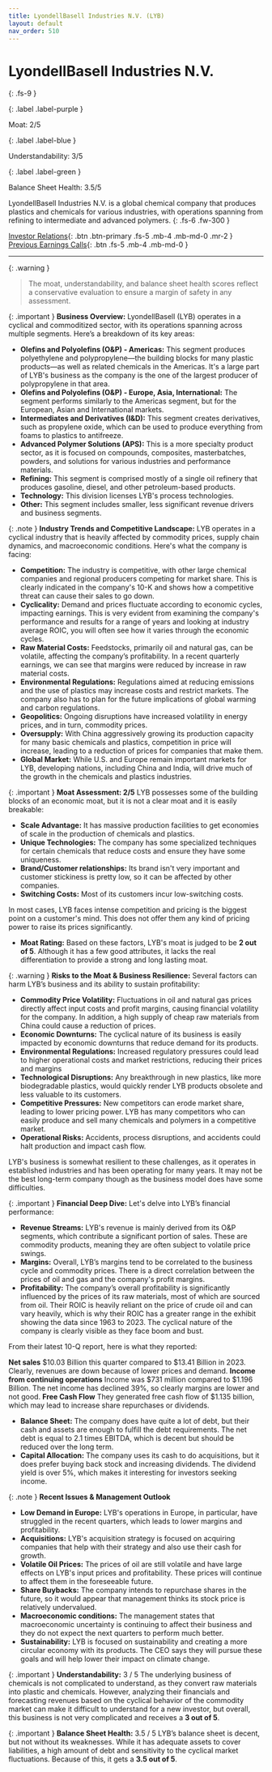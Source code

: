 ```yaml
---
title: LyondellBasell Industries N.V. (LYB)
layout: default
nav_order: 510
---
```


# LyondellBasell Industries N.V.
{: .fs-9 }

{: .label .label-purple }

Moat: 2/5

{: .label .label-blue }

Understandability: 3/5

{: .label .label-green }

Balance Sheet Health: 3.5/5

LyondellBasell Industries N.V. is a global chemical company that produces plastics and chemicals for various industries, with operations spanning from refining to intermediate and advanced polymers.
{: .fs-6 .fw-300 }

[Investor Relations](https://www.google.com/search?q=LYB+investor+relations){: .btn .btn-primary .fs-5 .mb-4 .mb-md-0 .mr-2 }
[Previous Earnings Calls](https://discountingcashflows.com/company/LYB/transcripts/){: .btn .fs-5 .mb-4 .mb-md-0 }

---

{: .warning }
>The moat, understandability, and balance sheet health scores reflect a conservative evaluation to ensure a margin of safety in any assessment.



{: .important }
**Business Overview:**
LyondellBasell (LYB) operates in a cyclical and commoditized sector, with its operations spanning across multiple segments. Here’s a breakdown of its key areas:
*   **Olefins and Polyolefins (O&P) - Americas:** This segment produces polyethylene and polypropylene—the building blocks for many plastic products—as well as related chemicals in the Americas. It's a large part of LYB's business as the company is the one of the largest producer of polypropylene in that area.
*   **Olefins and Polyolefins (O&P) - Europe, Asia, International:** The segment performs similarly to the Americas segment, but for the European, Asian and International markets.
*   **Intermediates and Derivatives (I&D):** This segment creates derivatives, such as propylene oxide, which can be used to produce everything from foams to plastics to antifreeze.
*   **Advanced Polymer Solutions (APS):** This is a more specialty product sector, as it is focused on compounds, composites, masterbatches, powders, and solutions for various industries and performance materials.
*  **Refining:** This segment is comprised mostly of a single oil refinery that produces gasoline, diesel, and other petroleum-based products.
*  **Technology:** This division licenses LYB's process technologies.
*   **Other:** This segment includes smaller, less significant revenue drivers and business segments.

{: .note }
**Industry Trends and Competitive Landscape:**
LYB operates in a cyclical industry that is heavily affected by commodity prices, supply chain dynamics, and macroeconomic conditions.  Here's what the company is facing:
* **Competition:** The industry is competitive, with other large chemical companies and regional producers competing for market share. This is clearly indicated in the company's 10-K and shows how a competitive threat can cause their sales to go down.
*   **Cyclicality:** Demand and prices fluctuate according to economic cycles, impacting earnings. This is very evident from examining the company's performance and results for a range of years and looking at industry average ROIC, you will often see how it varies through the economic cycles.
*   **Raw Material Costs:** Feedstocks, primarily oil and natural gas, can be volatile, affecting the company’s profitability. In a recent quarterly earnings, we can see that margins were reduced by increase in raw material costs. 
*   **Environmental Regulations:** Regulations aimed at reducing emissions and the use of plastics may increase costs and restrict markets. The company also has to plan for the future implications of global warming and carbon regulations. 
*   **Geopolitics:** Ongoing disruptions have increased volatility in energy prices, and in turn, commodity prices.
*   **Oversupply:** With China aggressively growing its production capacity for many basic chemicals and plastics, competition in price will increase, leading to a reduction of prices for companies that make them.
* **Global Market:** While U.S. and Europe remain important markets for LYB, developing nations, including China and India, will drive much of the growth in the chemicals and plastics industries.

{: .important }
**Moat Assessment: 2/5**
LYB possesses some of the building blocks of an economic moat, but it is not a clear moat and it is easily breakable:
*   **Scale Advantage:** It has massive production facilities to get economies of scale in the production of chemicals and plastics.
*  **Unique Technologies:** The company has some specialized techniques for certain chemicals that reduce costs and ensure they have some uniqueness. 
*   **Brand/Customer relationships:** Its brand isn't very important and customer stickiness is pretty low, so it can be affected by other companies.
*   **Switching Costs:** Most of its customers incur low-switching costs.

In most cases, LYB faces intense competition and pricing is the biggest point on a customer's mind. This does not offer them any kind of pricing power to raise its prices significantly.

*   **Moat Rating:** Based on these factors, LYB's moat is judged to be **2 out of 5**. Although it has a few good attributes, it lacks the real differentiation to provide a strong and long lasting moat.

{: .warning }
**Risks to the Moat & Business Resilience:**
Several factors can harm LYB’s business and its ability to sustain profitability:
*   **Commodity Price Volatility:** Fluctuations in oil and natural gas prices directly affect input costs and profit margins, causing financial volatility for the company. In addition, a high supply of cheap raw materials from China could cause a reduction of prices.
*  **Economic Downturns:** The cyclical nature of its business is easily impacted by economic downturns that reduce demand for its products. 
*   **Environmental Regulations:** Increased regulatory pressures could lead to higher operational costs and market restrictions, reducing their prices and margins
*   **Technological Disruptions:** Any breakthrough in new plastics, like more biodegradable plastics, would quickly render LYB products obsolete and less valuable to its customers.
*   **Competitive Pressures:** New competitors can erode market share, leading to lower pricing power. LYB has many competitors who can easily produce and sell many chemicals and polymers in a competitive market.
*   **Operational Risks:** Accidents, process disruptions, and accidents could halt production and impact cash flow.

LYB's business is somewhat resilient to these challenges, as it operates in established industries and has been operating for many years. It may not be the best long-term company though as the business model does have some difficulties.

{: .important }
**Financial Deep Dive:**
Let's delve into LYB’s financial performance:
*   **Revenue Streams:** LYB's revenue is mainly derived from its O&P segments, which contribute a significant portion of sales. These are commodity products, meaning they are often subject to volatile price swings.
*   **Margins:** Overall, LYB’s margins tend to be correlated to the business cycle and commodity prices. There is a direct correlation between the prices of oil and gas and the company's profit margins.
*   **Profitability:** The company’s overall profitability is significantly influenced by the prices of its raw materials, most of which are sourced from oil. Their ROIC is heavily reliant on the price of crude oil and can vary heavily, which is why their ROIC has a greater range in the exhibit showing the data since 1963 to 2023. The cyclical nature of the company is clearly visible as they face boom and bust.

From their latest 10-Q report, here is what they reported:

**Net sales**
$10.03 Billion this quarter compared to $13.41 Billion in 2023. Clearly, revenues are down because of lower prices and demand.
**Income from continuing operations**
Income was $731 million compared to $1.196 Billion. The net income has declined 39%, so clearly margins are lower and not good.
**Free Cash Flow**
They generated free cash flow of $1.135 billion, which may lead to increase share repurchases or dividends.
*    **Balance Sheet:** The company does have quite a lot of debt, but their cash and assets are enough to fulfill the debt requirements. The net debt is equal to 2.1 times EBITDA, which is decent but should be reduced over the long term.
*   **Capital Allocation:** The company uses its cash to do acquisitions, but it does prefer buying back stock and increasing dividends. The dividend yield is over 5%, which makes it interesting for investors seeking income.

{: .note }
**Recent Issues & Management Outlook**

*   **Low Demand in Europe:** LYB's operations in Europe, in particular, have struggled in the recent quarters, which leads to lower margins and profitability.
*   **Acquisitions:** LYB's acquisition strategy is focused on acquiring companies that help with their strategy and also use their cash for growth. 
*   **Volatile Oil Prices:** The prices of oil are still volatile and have large effects on LYB's input prices and profitability. These prices will continue to affect them in the foreseeable future. 
*   **Share Buybacks:** The company intends to repurchase shares in the future, so it would appear that management thinks its stock price is relatively undervalued.
*   **Macroeconomic conditions:** The management states that macroeconomic uncertainty is continuing to affect their business and they do not expect the next quarters to perform much better.
*    **Sustainability:** LYB is focused on sustainability and creating a more circular economy with its products. The CEO says they will pursue these goals and will help lower their impact on climate change.

{: .important }
**Understandability:** 3 / 5
The underlying business of chemicals is not complicated to understand, as they convert raw materials into plastic and chemicals. However, analyzing their financials and forecasting revenues based on the cyclical behavior of the commodity market can make it difficult to understand for a new investor, but overall, this business is not very complicated and receives a **3 out of 5**.

{: .important }
**Balance Sheet Health:** 3.5 / 5
LYB’s balance sheet is decent, but not without its weaknesses. While it has adequate assets to cover liabilities, a high amount of debt and sensitivity to the cyclical market fluctuations. Because of this, it gets a **3.5 out of 5**.